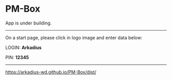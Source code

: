 # PM-Box

App is under building.

---

On a start page, please click in logo image and enter data below:

LOGIN: **Arkadius**

PIN: **12345**

---

https://arkadius-wd.github.io/PM-Box/dist/

